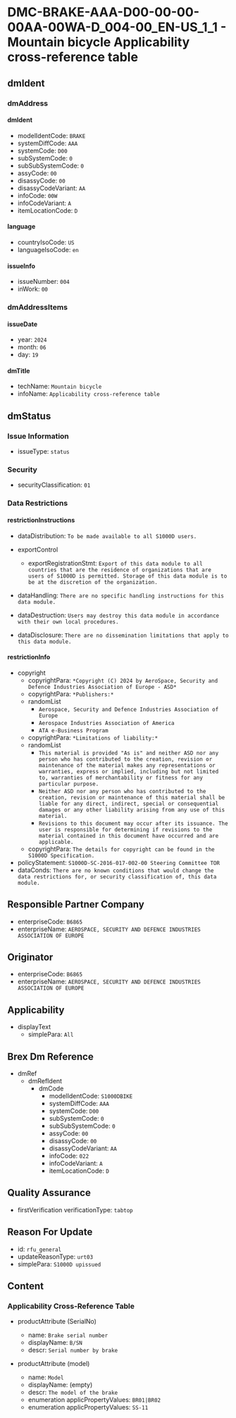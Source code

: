 # DMC-BRAKE-AAA-D00-00-00-00AA-00WA-D_004-00_EN-US_1_1 - Mountain bicycle Applicability cross-reference table

## dmIdent

### dmAddress

#### dmIdent

*   modelIdentCode: `BRAKE`
*   systemDiffCode: `AAA`
*   systemCode: `D00`
*   subSystemCode: `0`
*   subSubSystemCode: `0`
*   assyCode: `00`
*   disassyCode: `00`
*   disassyCodeVariant: `AA`
*   infoCode: `00W`
*   infoCodeVariant: `A`
*   itemLocationCode: `D`

#### language

*   countryIsoCode: `US`
*   languageIsoCode: `en`

#### issueInfo

*   issueNumber: `004`
*   inWork: `00`

### dmAddressItems

#### issueDate

*   year: `2024`
*   month: `06`
*   day: `19`

#### dmTitle

*   techName: `Mountain bicycle`
*   infoName: `Applicability cross-reference table`

## dmStatus

### Issue Information

*   issueType: `status`

### Security

*   securityClassification: `01`

### Data Restrictions

#### restrictionInstructions

*   dataDistribution: `To be made available to all S1000D users.`

*   exportControl
    *   exportRegistrationStmt: `Export of this data module to all countries that are the residence of organizations that are users of S1000D is permitted. Storage of this data module is to be at the discretion of the organization.`
*   dataHandling: `There are no specific handling instructions for this data module.`
*   dataDestruction: `Users may destroy this data module in accordance with their own local procedures.`
*   dataDisclosure: `There are no dissemination limitations that apply to this data module.`

#### restrictionInfo

*   copyright
    *   copyrightPara: `*Copyright (C) 2024 by AeroSpace, Security and Defence Industries Association of Europe - ASD*`
    *   copyrightPara: `*Publishers:*`
    *   randomList
        *   `Aerospace, Security and Defence Industries Association of Europe`
        *   `Aerospace Industries Association of America`
        *   `ATA e-Business Program`
    *   copyrightPara: `*Limitations of liability:*`
    *   randomList
        *   `This material is provided "As is" and neither ASD nor any person who has contributed to the creation, revision or maintenance of the material makes any representations or warranties, express or implied, including but not limited to, warranties of merchantability or fitness for any particular purpose.`
        *   `Neither ASD nor any person who has contributed to the creation, revision or maintenance of this material shall be liable for any direct, indirect, special or consequential damages or any other liability arising from any use of this material.`
        *   `Revisions to this document may occur after its issuance. The user is responsible for determining if revisions to the material contained in this document have occurred and are applicable.`
    *   copyrightPara: `The details for copyright can be found in the S1000D Specification.`
*   policyStatement: `S1000D-SC-2016-017-002-00 Steering Committee TOR`
*   dataConds: `There are no known conditions that would change the data restrictions for, or security classification of, this data module.`

## Responsible Partner Company

*   enterpriseCode: `B6865`
*   enterpriseName: `AEROSPACE, SECURITY AND DEFENCE INDUSTRIES ASSOCIATION OF EUROPE`

## Originator

*   enterpriseCode: `B6865`
*   enterpriseName: `AEROSPACE, SECURITY AND DEFENCE INDUSTRIES ASSOCIATION OF EUROPE`

## Applicability

*   displayText
    *   simplePara: `All`

## Brex Dm Reference

*   dmRef
    *   dmRefIdent
        *   dmCode
            *   modelIdentCode: `S1000DBIKE`
            *   systemDiffCode: `AAA`
            *   systemCode: `D00`
            *   subSystemCode: `0`
            *   subSubSystemCode: `0`
            *   assyCode: `00`
            *   disassyCode: `00`
            *   disassyCodeVariant: `AA`
            *   infoCode: `022`
            *   infoCodeVariant: `A`
            *   itemLocationCode: `D`

## Quality Assurance

*   firstVerification verificationType: `tabtop`

## Reason For Update

*   id: `rfu_general`
*   updateReasonType: `urt03`
*   simplePara: `S1000D upissued`

## Content

### Applicability Cross-Reference Table

*   productAttribute (SerialNo)
    *   name: `Brake serial number`
    *   displayName: `B/SN`
    *   descr: `Serial number by brake`

*   productAttribute (model)
    *   name: `Model`
    *   displayName: (empty)
    *   descr: `The model of the brake`
    *   enumeration applicPropertyValues: `BR01|BR02`
    *   enumeration applicPropertyValues: `SS-11`